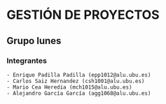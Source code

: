 # GESTIÓN DE PROYECTOS
## Grupo lunes
### Integrantes
    - Enrique Padilla Padilla (epp1012@alu.ubu.es)
    - Carlos Saiz Hernandez (csh1001@alu.ubu.es)
    - Mario Cea Heredia (mch1015@alu.ubu.es)
    - Alejandro García García (agg1068@alu.ubu.es)